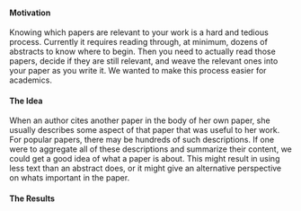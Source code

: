 #### Motivation
Knowing which papers are relevant to your work is a hard and tedious process. Currently it requires reading through, at minimum, dozens of abstracts to know where to begin. Then you need to actually read those papers, decide if they are still relevant, and weave the relevant ones into your paper as you write it. We wanted to make this process easier for academics.
#### The Idea
When an author cites another paper in the body of her own paper, she usually describes some aspect of that paper that was useful to her work. For popular papers, there may be hundreds of such descriptions. If one were to aggregate all of these descriptions and summarize their content, we could get a good idea of what a paper is about. This might result in using less text than an abstract does, or it might give an alternative perspective on whats important in the paper.
#### The Results


